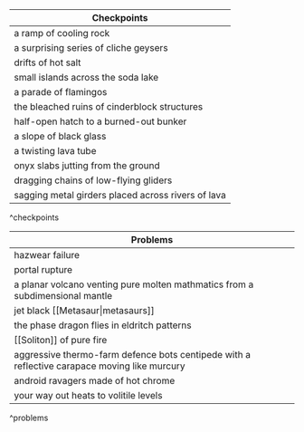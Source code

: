 
| Checkpoints |
| ---- |
| a ramp of cooling rock |
| a surprising series of cliche geysers |
| drifts of hot salt |
| small islands across the soda lake |
| a parade of flamingos |
| the bleached ruins of cinderblock structures |
| half-open hatch to a burned-out bunker |
| a slope of black glass |
| a twisting lava tube |
| onyx slabs jutting from the ground |
| dragging chains of low-flying gliders |
| sagging metal girders placed across rivers of lava |
^checkpoints

| Problems |
| ---- |
| hazwear failure |
| portal rupture |
| a planar volcano venting pure molten mathmatics from a subdimensional mantle |
| jet black [[Metasaur\|metasaurs]] |
| the phase dragon flies in eldritch patterns |
| [[Soliton]] of pure fire |
| aggressive thermo-farm defence bots centipede with a reflective carapace moving like murcury |
| android ravagers made of hot chrome |
| your way out heats to volitile levels |
^problems